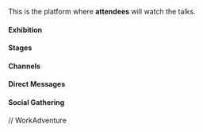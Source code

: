 
This is the platform where **attendees** will watch the talks. 

#### Exhibition

#### Stages

#### Channels

#### Direct Messages

#### Social Gathering

// WorkAdventure
